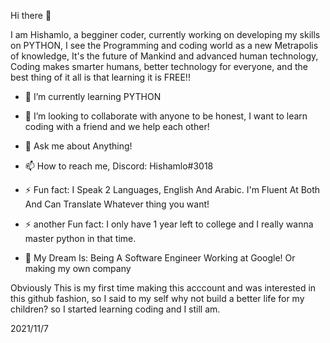 Hi there 👋

I am Hishamlo, a begginer coder, currently working on developing my skills on PYTHON, I see the Programming and coding world as a new Metrapolis of knowledge,
It's the future of Mankind and advanced human technology, Coding makes smarter humans, better technology for everyone, and the best thing of it all is
that learning it is FREE!!

- 🌱 I’m currently learning PYTHON

- 👯 I’m looking to collaborate with anyone to be honest, I want to learn coding with a friend and we help each other!

- 💬 Ask me about Anything!

- 📫 How to reach me, Discord: Hishamlo#3018

- ⚡ Fun fact: I Speak 2 Languages, English And Arabic. I'm Fluent At Both And Can Translate Whatever thing you want!

- ⚡ another Fun fact: I only have 1 year left to college and I really wanna master python in that time.

- 🌱 My Dream Is: Being A Software Engineer Working at Google! Or making my own company

Obviously This is my first time making this acccount and was interested in this github fashion, so I said to my self why not build a better life for my children?
so I started learning coding and I still am.

2021/11/7
